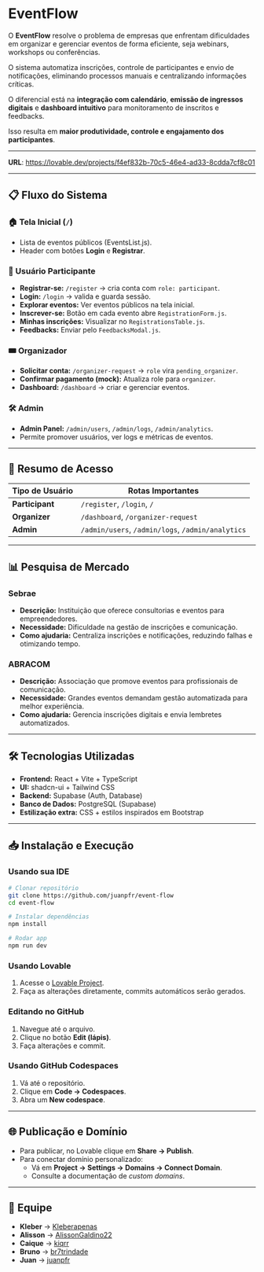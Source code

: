 # EventFlow

O **EventFlow** resolve o problema de empresas que enfrentam dificuldades em organizar e gerenciar eventos de forma eficiente, seja webinars, workshops ou conferências.  

O sistema automatiza inscrições, controle de participantes e envio de notificações, eliminando processos manuais e centralizando informações críticas.  

O diferencial está na **integração com calendário**, **emissão de ingressos digitais** e **dashboard intuitivo** para monitoramento de inscritos e feedbacks.  

Isso resulta em **maior produtividade, controle e engajamento dos participantes**.

---

**URL**: https://lovable.dev/projects/f4ef832b-70c5-46e4-ad33-8cdda7cf8c01

---

## 📋 Fluxo do Sistema

### 🏠 Tela Inicial (`/`)
- Lista de eventos públicos (EventsList.js).  
- Header com botões **Login** e **Registrar**.  

### 👤 Usuário Participante
- **Registrar-se:** `/register` → cria conta com `role: participant`.  
- **Login:** `/login` → valida e guarda sessão.  
- **Explorar eventos:** Ver eventos públicos na tela inicial.  
- **Inscrever-se:** Botão em cada evento abre `RegistrationForm.js`.  
- **Minhas inscrições:** Visualizar no `RegistrationsTable.js`.  
- **Feedbacks:** Enviar pelo `FeedbacksModal.js`.  

### 🎟️ Organizador
- **Solicitar conta:** `/organizer-request` → `role` vira `pending_organizer`.  
- **Confirmar pagamento (mock):** Atualiza role para `organizer`.  
- **Dashboard:** `/dashboard` → criar e gerenciar eventos.  

### 🛠️ Admin
- **Admin Panel:** `/admin/users`, `/admin/logs`, `/admin/analytics`.  
- Permite promover usuários, ver logs e métricas de eventos.  

---

## 🔑 Resumo de Acesso
| Tipo de Usuário | Rotas Importantes |
|-----------------|------------------|
| **Participant** | `/register`, `/login`, `/` |
| **Organizer**   | `/dashboard`, `/organizer-request` |
| **Admin**       | `/admin/users`, `/admin/logs`, `/admin/analytics` |

---

## 📊 Pesquisa de Mercado

### Sebrae
- **Descrição:** Instituição que oferece consultorias e eventos para empreendedores.  
- **Necessidade:** Dificuldade na gestão de inscrições e comunicação.  
- **Como ajudaria:** Centraliza inscrições e notificações, reduzindo falhas e otimizando tempo.  

### ABRACOM
- **Descrição:** Associação que promove eventos para profissionais de comunicação.  
- **Necessidade:** Grandes eventos demandam gestão automatizada para melhor experiência.  
- **Como ajudaria:** Gerencia inscrições digitais e envia lembretes automatizados.  

---

## 🛠️ Tecnologias Utilizadas

- **Frontend:** React + Vite + TypeScript  
- **UI:** shadcn-ui + Tailwind CSS  
- **Backend:** Supabase (Auth, Database)  
- **Banco de Dados:** PostgreSQL (Supabase)  
- **Estilização extra:** CSS + estilos inspirados em Bootstrap  

---

## 📥 Instalação e Execução

### Usando sua IDE
```bash
# Clonar repositório
git clone https://github.com/juanpfr/event-flow
cd event-flow

# Instalar dependências
npm install

# Rodar app
npm run dev
```

### Usando Lovable
1. Acesse o [Lovable Project](https://lovable.dev/projects/f4ef832b-70c5-46e4-ad33-8cdda7cf8c01).  
2. Faça as alterações diretamente, commits automáticos serão gerados.  

### Editando no GitHub
1. Navegue até o arquivo.  
2. Clique no botão **Edit (lápis)**.  
3. Faça alterações e commit.  

### Usando GitHub Codespaces
1. Vá até o repositório.  
2. Clique em **Code → Codespaces**.  
3. Abra um **New codespace**.  

---

## 🌐 Publicação e Domínio

- Para publicar, no Lovable clique em **Share → Publish**.  
- Para conectar domínio personalizado:  
  - Vá em **Project → Settings → Domains → Connect Domain**.  
  - Consulte a documentação de *custom domains*.  

---

## 👥 Equipe

- **Kleber** → [Kleberapenas](https://github.com/Kleberapenas)  
- **Alisson** → [AlissonGaldino22](https://github.com/AlissonGaldino22)  
- **Caique** → [kiqrr](https://github.com/kiqrr)  
- **Bruno** → [br7trindade](https://github.com/br7trindade)  
- **Juan** → [juanpfr](https://github.com/juanpfr)  
